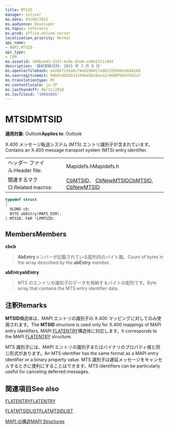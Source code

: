 ```yaml
---
title: MTSID
manager: soliver
ms.date: 03/09/2015
ms.audience: Developer
ms.topic: reference
ms.prod: office-online-server
localization_priority: Normal
api_name:
- MAPI.MTSID
api_type:
- COM
ms.assetid: 3d9bc643-332f-4c8e-83e6-ce9b15711945
description: '最終更新日時: 2015 年 3 月 9 日'
ms.openlocfilehash: e42bbf23ea8cf4e6196017a962329366e168420d
ms.sourcegitcommit: 9d60cd82b5413446e5bc8ace2cd689f683fb41a7
ms.translationtype: MT
ms.contentlocale: ja-JP
ms.lasthandoff: 06/11/2018
ms.locfileid: "19801665"
---
```

# <a name="mtsid"></a><span data-ttu-id="41c57-103">MTSID</span><span class="sxs-lookup"><span data-stu-id="41c57-103">MTSID</span></span>

  
  
<span data-ttu-id="41c57-104">**適用対象**: Outlook</span><span class="sxs-lookup"><span data-stu-id="41c57-104">**Applies to**: Outlook</span></span> 
  
<span data-ttu-id="41c57-105">X.400 メッセージ転送システム (MTS) エントリ識別子が含まれています。</span><span class="sxs-lookup"><span data-stu-id="41c57-105">Contains an X.400 message transport system (MTS) entry identifier.</span></span> 
  
|||
|:-----|:-----|
|<span data-ttu-id="41c57-106">ヘッダー ファイル:</span><span class="sxs-lookup"><span data-stu-id="41c57-106">Header file:</span></span>  <br/> |<span data-ttu-id="41c57-107">Mapidefs.h</span><span class="sxs-lookup"><span data-stu-id="41c57-107">Mapidefs.h</span></span>  <br/> |
|<span data-ttu-id="41c57-108">関連するマクロ:</span><span class="sxs-lookup"><span data-stu-id="41c57-108">Related macros:</span></span>  <br/> |<span data-ttu-id="41c57-109">[CbMTSID](cbmtsid.md)、 [CbNewMTSID](cbnewmtsid.md)</span><span class="sxs-lookup"><span data-stu-id="41c57-109">[CbMTSID](cbmtsid.md), [CbNewMTSID](cbnewmtsid.md)</span></span> <br/> |
   
```cpp
typedef struct
{
  ULONG cb;
  BYTE abEntry[MAPI_DIM];
} MTSID, FAR *LPMTSID;

```

## <a name="members"></a><span data-ttu-id="41c57-110">Members</span><span class="sxs-lookup"><span data-stu-id="41c57-110">Members</span></span>

 <span data-ttu-id="41c57-111">**cb**</span><span class="sxs-lookup"><span data-stu-id="41c57-111">**cb**</span></span>
  
> <span data-ttu-id="41c57-112">**AbEntry**メンバーが記載されている配列内のバイト数。</span><span class="sxs-lookup"><span data-stu-id="41c57-112">Count of bytes in the array described by the **abEntry** member.</span></span> 
    
 <span data-ttu-id="41c57-113">**abEntry**</span><span class="sxs-lookup"><span data-stu-id="41c57-113">**abEntry**</span></span>
  
> <span data-ttu-id="41c57-114">MTS のエントリの識別子のデータを格納するバイトの配列です。</span><span class="sxs-lookup"><span data-stu-id="41c57-114">Byte array that contains the MTS entry identifier data.</span></span>
    
## <a name="remarks"></a><span data-ttu-id="41c57-115">注釈</span><span class="sxs-lookup"><span data-stu-id="41c57-115">Remarks</span></span>

<span data-ttu-id="41c57-116">**MTSID**構造体は、MAPI エントリの識別子の X.400 マッピングに対してのみ使用されます。</span><span class="sxs-lookup"><span data-stu-id="41c57-116">The **MTSID** structure is used only for X.400 mappings of MAPI entry identifiers.</span></span> <span data-ttu-id="41c57-117">MAPI [FLATENTRY](flatentry.md)構造体に対応します。</span><span class="sxs-lookup"><span data-stu-id="41c57-117">It corresponds to the MAPI [FLATENTRY](flatentry.md) structure.</span></span> 
  
<span data-ttu-id="41c57-118">MTS 識別子には、MAPI エントリの識別子またはバイナリのプロパティ値と同じ形式があります。</span><span class="sxs-lookup"><span data-stu-id="41c57-118">An MTS identifier has the same format as a MAPI entry identifier or a binary property value.</span></span> <span data-ttu-id="41c57-119">MTS 識別子は遅延メッセージをキャンセルするときに便利にすることはできます。</span><span class="sxs-lookup"><span data-stu-id="41c57-119">MTS identifiers can be particularly useful for canceling deferred messages.</span></span> 
  
## <a name="see-also"></a><span data-ttu-id="41c57-120">関連項目</span><span class="sxs-lookup"><span data-stu-id="41c57-120">See also</span></span>



[<span data-ttu-id="41c57-121">FLATENTRY</span><span class="sxs-lookup"><span data-stu-id="41c57-121">FLATENTRY</span></span>](flatentry.md)
  
[<span data-ttu-id="41c57-122">FLATMTSIDLIST</span><span class="sxs-lookup"><span data-stu-id="41c57-122">FLATMTSIDLIST</span></span>](flatmtsidlist.md)


[<span data-ttu-id="41c57-123">MAPI の構造</span><span class="sxs-lookup"><span data-stu-id="41c57-123">MAPI Structures</span></span>](mapi-structures.md)

